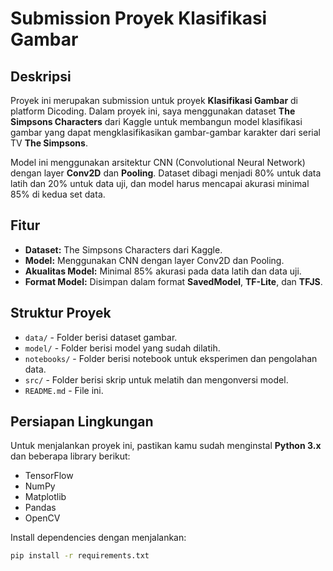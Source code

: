 # Submission Proyek Klasifikasi Gambar

## Deskripsi
Proyek ini merupakan submission untuk proyek **Klasifikasi Gambar** di platform Dicoding. Dalam proyek ini, saya menggunakan dataset **The Simpsons Characters** dari Kaggle untuk membangun model klasifikasi gambar yang dapat mengklasifikasikan gambar-gambar karakter dari serial TV **The Simpsons**.

Model ini menggunakan arsitektur CNN (Convolutional Neural Network) dengan layer **Conv2D** dan **Pooling**. Dataset dibagi menjadi 80% untuk data latih dan 20% untuk data uji, dan model harus mencapai akurasi minimal 85% di kedua set data.

## Fitur
- **Dataset:** The Simpsons Characters dari Kaggle.
- **Model:** Menggunakan CNN dengan layer Conv2D dan Pooling.
- **Akualitas Model:** Minimal 85% akurasi pada data latih dan data uji.
- **Format Model:** Disimpan dalam format **SavedModel**, **TF-Lite**, dan **TFJS**.

## Struktur Proyek
- `data/` - Folder berisi dataset gambar.
- `model/` - Folder berisi model yang sudah dilatih.
- `notebooks/` - Folder berisi notebook untuk eksperimen dan pengolahan data.
- `src/` - Folder berisi skrip untuk melatih dan mengonversi model.
- `README.md` - File ini.

## Persiapan Lingkungan
Untuk menjalankan proyek ini, pastikan kamu sudah menginstal **Python 3.x** dan beberapa library berikut:

- TensorFlow
- NumPy
- Matplotlib
- Pandas
- OpenCV

Install dependencies dengan menjalankan:

```bash
pip install -r requirements.txt
